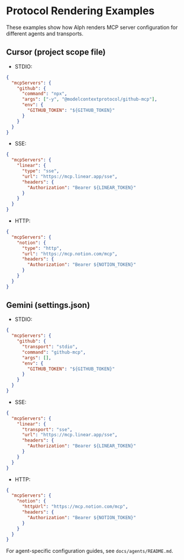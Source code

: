 # Protocol Rendering Examples

These examples show how Alph renders MCP server configuration for different agents and transports.

## Cursor (project scope file)

- STDIO:

```json
{
  "mcpServers": {
    "github": {
      "command": "npx",
      "args": ["-y", "@modelcontextprotocol/github-mcp"],
      "env": {
        "GITHUB_TOKEN": "${GITHUB_TOKEN}"
      }
    }
  }
}
```

- SSE:

```json
{
  "mcpServers": {
    "linear": {
      "type": "sse",
      "url": "https://mcp.linear.app/sse",
      "headers": {
        "Authorization": "Bearer ${LINEAR_TOKEN}"
      }
    }
  }
}
```

- HTTP:

```json
{
  "mcpServers": {
    "notion": {
      "type": "http",
      "url": "https://mcp.notion.com/mcp",
      "headers": {
        "Authorization": "Bearer ${NOTION_TOKEN}"
      }
    }
  }
}
```

## Gemini (settings.json)

- STDIO:

```json
{
  "mcpServers": {
    "github": {
      "transport": "stdio",
      "command": "github-mcp",
      "args": [],
      "env": {
        "GITHUB_TOKEN": "${GITHUB_TOKEN}"
      }
    }
  }
}
```

- SSE:

```json
{
  "mcpServers": {
    "linear": {
      "transport": "sse",
      "url": "https://mcp.linear.app/sse",
      "headers": {
        "Authorization": "Bearer ${LINEAR_TOKEN}"
      }
    }
  }
}
```

- HTTP:

```json
{
  "mcpServers": {
    "notion": {
      "httpUrl": "https://mcp.notion.com/mcp",
      "headers": {
        "Authorization": "Bearer ${NOTION_TOKEN}"
      }
    }
  }
}
```

For agent-specific configuration guides, see `docs/agents/README.md`.

